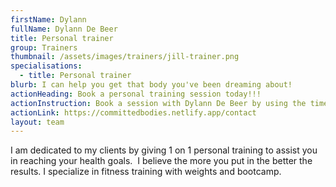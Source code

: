 ```yaml
---
firstName: Dylann
fullName: Dylann De Beer
title: Personal trainer
group: Trainers
thumbnail: /assets/images/trainers/jill-trainer.png
specialisations:
  - title: Personal trainer
blurb: I can help you get that body you've been dreaming about!
actionHeading: Book a personal training session today!!!
actionInstruction: Book a session with Dylann De Beer by using the time table form below.
actionLink: https://committedbodies.netlify.app/contact
layout: team
---
```

I am dedicated to my clients by giving 1 on 1 personal training to assist you in reaching your health goals.  I believe the more you put in the better the results. I specialize in fitness training with weights and bootcamp.